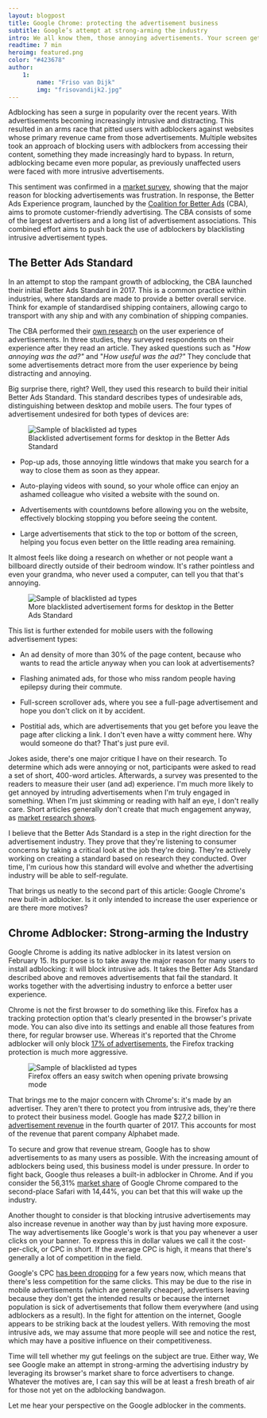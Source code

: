 ```yaml
---
layout: blogpost
title: Google Chrome: protecting the advertisement business
subtitle: Google’s attempt at strong-arming the industry
intro: We all know them, those annoying advertisements. Your screen gets blocked, a large advertisement loads and you're forced to wait before you can continue. Highly annoying. Now, such advertisements may soon belong to the past. Google Chrome is getting a built-in adblocker aimed at improving the user experience by blocking bad advertising practices. What's the catch?
readtime: 7 min
heroimg: featured.png
color: "#423678"
author:
    1:
        name: "Friso van Dijk"
        img: "frisovandijk2.jpg"
---
```


Adblocking has seen a surge in popularity over the recent years. With advertisements becoming increasingly intrusive and distracting. This resulted in an arms race that pitted users with adblockers against websites whose primary revenue came from those advertisements. Multiple websites took an approach of blocking users with adblockers from accessing their content, something they made increasingly hard to bypass. In return, adblocking became even more popular, as previously unaffected users were faced with more intrusive advertisements.

This sentiment was confirmed in a <a href="http://insight.globalwebindex.net/hubfs/The-State-of-Mobile-Ad-blocking-in-2017.pdf?t=1503572637418" target="_blank">market survey</a>, showing that the major reason for blocking advertisements was frustration. In response, the Better Ads Experience program, launched by the <a href="https://www.betterads.org/" target="_blank">Coalition for Better Ads</a> (CBA), aims to promote customer-friendly advertising. The CBA consists of some of the largest advertisers and a long list of advertisement associations. This combined effort aims to push back the use of adblockers by blacklisting intrusive advertisement types.

## The Better Ads Standard

In an attempt to stop the rampant growth of adblocking, the CBA launched their initial Better Ads Standard in 2017. This is a common practice within industries, where standards are made to provide a better overall service. Think for example of standardised shipping containers, allowing cargo to transport with any ship and with any combination of shipping companies.

The CBA performed their <a href="https://www.betterads.org/research/" target="_blank">own research</a> on the user experience of advertisements. In three studies, they surveyed respondents on their experience after they read an article. They asked questions such as "*How annoying was the ad?"* and "*How useful was the ad?"* They conclude that some advertisements detract more from the user experience by being distracting and annoying.

Big surprise there, right? Well, they used this research to build their initial Better Ads Standard. This standard describes types of undesirable ads, distinguishing between desktop and mobile users. The four types of advertisement undesired for both types of devices are:

<figure class="imgcenter">
    <img src="adblock1.png" alt="Sample of blacklisted ad types">
    <figcaption>Blacklisted advertisement forms for desktop in the Better Ads Standard </figcaption>
</figure>

-   Pop-up ads, those annoying little windows that make you search for a way to close them as soon as they appear.

-   Auto-playing videos with sound, so your whole office can enjoy an ashamed colleague who visited a website with the sound on.

-   Advertisements with countdowns before allowing you on the website, effectively blocking stopping you before seeing the content.

-   Large advertisements that stick to the top or bottom of the screen, helping you focus even better on the little reading area remaining.

It almost feels like doing a research on whether or not people want a billboard directly outside of their bedroom window. It's rather pointless and even your grandma, who never used a computer, can tell you that that's annoying.

<figure class="imgcenter">
    <img src="adblock2.png" alt="Sample of blacklisted ad types">
    <figcaption>More blacklisted advertisement forms for desktop in the Better Ads Standard </figcaption>
</figure>

This list is further extended for mobile users with the following advertisement types:

-   An ad density of more than 30% of the page content, because who wants to read the article anyway when you can look at advertisements?

-   Flashing animated ads, for those who miss random people having epilepsy during their commute.

-   Full-screen scrollover ads, where you see a full-page advertisement and hope you don't click on it by accident.

-   Postitial ads, which are advertisements that you get before you leave the page after clicking a link. I don't even have a witty comment here. Why would someone do that? That's just pure evil.

Jokes aside, there's one major critique I have on their research. To determine which ads were annoying or not, participants were asked to read a set of short, 400-word articles. Afterwards, a survey was presented to the readers to measure their user (and ad) experience. I'm much more likely to get annoyed by intruding advertisements when I'm truly engaged in something. When I'm just skimming or reading with half an eye, I don't really care. Short articles generally don't create that much engagement anyway, as <a href="https://blog.bufferapp.com/the-ideal-length-of-everything-online-according-to-science" target="_blank">market research shows</a>.

I believe that the Better Ads Standard is a step in the right direction for the advertisement industry. They prove that they're listening to consumer concerns by taking a critical look at the job they're doing. They're actively working on creating a standard based on research they conducted. Over time, I'm curious how this standard will evolve and whether the advertising industry will be able to self-regulate.

That brings us neatly to the second part of this article: Google Chrome's new built-in adblocker. Is it only intended to increase the user experience or are there more motives?

## Chrome Adblocker: Strong-arming the Industry

Google Chrome is adding its native adblocker in its latest version on February 15. Its purpose is to take away the major reason for many users to install adblocking: it will block intrusive ads. It takes the Better Ads Standard described above and removes advertisements that fail the standard. It works together with the advertising industry to enforce a better user experience.

Chrome is not the first browser to do something like this. Firefox has a tracking protection option that's clearly presented in the browser's private mode. You can also dive into its settings and enable all those features from there, for regular browser use. Whereas it's reported that the Chrome adblocker will only block <a href="http://www.businessinsider.com/google-new-chrome-ad-blocker-will-only-block-17-of-ads-2018-1?international=true&r=US&IR=T" target="_blank">17% of advertisements</a>, the Firefox tracking protection is much more aggressive.

<figure class="imgcenter">
    <img src="adblock3.png" alt="Sample of blacklisted ad types">
    <figcaption>Firefox offers an easy switch when opening private browsing mode</figcaption>
</figure>

That brings me to the major concern with Chrome's: it's made by an advertiser. They aren't there to protect you from intrusive ads, they're there to protect their business model. Google has made $27,2 billion in <a href="https://qz.com/1195777/googles-swelling-advertising-business-couldnt-save-profits-in-q4-2017/" target="_blank">advertisement revenue</a> in the fourth quarter of 2017. This accounts for most of the revenue that parent company Alphabet made.

To secure and grow that revenue stream, Google has to show advertisements to as many users as possible. With the increasing amount of adblockers being used, this business model is under pressure. In order to fight back, Google thus releases a built-in adblocker in Chrome. And if you consider the 56,31% <a href="http://gs.statcounter.com/browser-market-share" target="_blank">market share</a> of Google Chrome compared to the second-place Safari with 14,44%, you can bet that this will wake up the industry.

Another thought to consider is that blocking intrusive advertisements may also increase revenue in another way than by just having more exposure. The way advertisements like Google's work is that you pay whenever a user clicks on your banner. To express this in dollar values we call it the cost-per-click, or CPC in short. If the average CPC is high, it means that there's generally a lot of competition in the field.

Google's CPC <a href="https://qz.com/1195777/googles-swelling-advertising-business-couldnt-save-profits-in-q4-2017/" target="_blank">has been dropping</a> for a few years now, which means that there's less competition for the same clicks. This may be due to the rise in mobile advertisements (which are generally cheaper), advertisers leaving because they don't get the intended results or because the internet population is sick of advertisements that follow them everywhere (and using adblockers as a result). In the fight for attention on the internet, Google appears to be striking back at the loudest yellers. With removing the most intrusive ads, we may assume that more people will see and notice the rest, which may have a positive influence on their competitiveness.

Time will tell whether my gut feelings on the subject are true. Either way, We see Google make an attempt in strong-arming the advertising industry by leveraging its browser's market share to force advertisers to change. Whatever the motives are, I can say this will be at least a fresh breath of air for those not yet on the adblocking bandwagon.

Let me hear your perspective on the Google adblocker in the comments.
